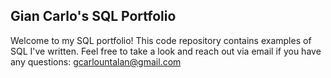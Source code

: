 ## Gian Carlo's SQL Portfolio

Welcome to my SQL portfolio! This code repository contains examples of SQL I've written. Feel free to take a look and reach out via email if you have any questions: gcarlountalan@gmail.com
